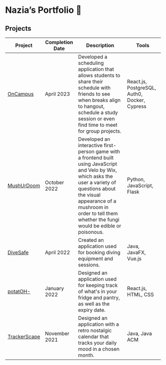 # Nazia’s Portfolio 🫶

## Projects

| Project | Completion Date | Description | Tools |
| ------------- |-------------| -----|-----|
| [OnCampus](https://github.com/ECSE-428-Group-5-W-2023/OnCampus) | April 2023 | Developed a scheduling application that allows students to share their schedule with friends to see when breaks align to hangout, schedule a study session or even find time to meet for group projects. | React.js, PostgreSQL, Auth0, Docker, Cypress |
| [MushUrDoom](https://github.com/yu-an-lu/MushUrDoom) | October 2022 | Developed an interactive first-person game with a frontend built using JavaScript and Velo by Wix, which asks the user a variety of questions about the visual appearance of a mushroom in order to tell them whether the fungi would be edible or poisonous. | Python, JavaScript, Flask |
| [DiveSafe](https://github.com/McGill-ECSE321-Fall2022/project-group-13) | April 2022 | Created an application used for booking diving equipment and sessions. | Java, JavaFX, Vue.js |
| [potatOH-](https://github.com/yu-an-lu/potatOH-) | January 2022 | Designed an application used for keeping track of what's in your fridge and pantry, as well as the expiry date. | React.js, HTML, CSS |
| [TrackerScape](https://github.com/samperezh/TrackerScape) | November 2021 | Designed an application with a retro nostalgic calendar that tracks your daily mood in a chosen month. | Java, Java ACM |
